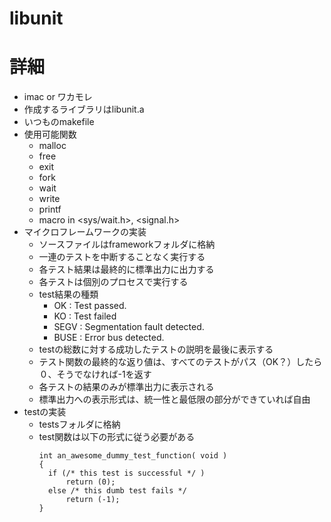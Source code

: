 # libunit

# 詳細

- imac or ワカモレ
- 作成するライブラリはlibunit.a
- いつものmakefile
- 使用可能関数
  - malloc
  - free
  - exit
  - fork
  - wait
  - write
  - printf
  - macro in <sys/wait.h>, <signal.h>
- マイクロフレームワークの実装
  - ソースファイルはframeworkフォルダに格納
  - 一連のテストを中断することなく実行する
  - 各テスト結果は最終的に標準出力に出力する
  - 各テストは個別のプロセスで実行する
  - test結果の種類
    - OK : Test passed.
    - KO : Test failed
    - SEGV : Segmentation fault detected.
    - BUSE : Error bus detected.
  - testの総数に対する成功したテストの説明を最後に表示する
  - テスト関数の最終的な返り値は、すべてのテストがパス（OK？）したら０、そうでなければ-1を返す
  - 各テストの結果のみが標準出力に表示される
  - 標準出力への表示形式は、統一性と最低限の部分ができていれば自由
- testの実装
  - testsフォルダに格納
  - test関数は以下の形式に従う必要がある  
    ```
    int an_awesome_dummy_test_function( void )
    {
      if (/* this test is successful */ )
          return (0);
      else /* this dumb test fails */
          return (-1);
    }
    ```